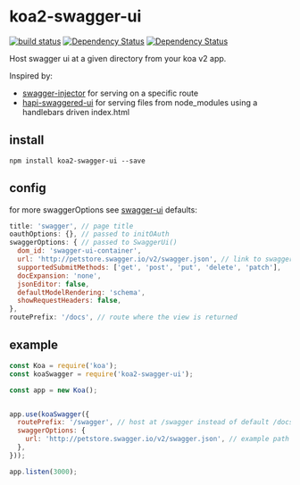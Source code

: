 # koa2-swagger-ui

[![build status][travis-img]][travis-url]
[![Dependency Status][david-img]][david-url]
[![Dependency Status][david-dev-img]][david-dev-url]

[travis-img]: https://img.shields.io/travis/scttcper/koa2-swagger-ui.svg?style=flat-square
[travis-url]: https://travis-ci.org/scttcper/koa2-swagger-ui
[david-img]: https://img.shields.io/david/dev/scttcper/koa2-swagger-ui.svg?style=flat-square
[david-url]: https://david-dm.org/scttcper/koa2-swagger-ui
[david-dev-img]: https://img.shields.io/david/scttcper/koa2-swagger-ui.svg?style=flat-square
[david-dev-url]: https://david-dm.org/scttcper/koa2-swagger-ui

Host swagger ui at a given directory from your koa v2 app.

Inspired by:
- [swagger-injector](https://github.com/johnhof/swagger-injector) for serving on a specific route
- [hapi-swaggered-ui](https://github.com/z0mt3c/hapi-swaggered-ui) for serving files from node_modules using a handlebars driven index.html

## install
```
npm install koa2-swagger-ui --save
```

## config
for more swaggerOptions see [swagger-ui](https://github.com/swagger-api/swagger-ui#swaggerui)
defaults:
```javascript
title: 'swagger', // page title
oauthOptions: {}, // passed to initOAuth
swaggerOptions: { // passed to SwaggerUi()
  dom_id: 'swagger-ui-container',
  url: 'http://petstore.swagger.io/v2/swagger.json', // link to swagger.json
  supportedSubmitMethods: ['get', 'post', 'put', 'delete', 'patch'],
  docExpansion: 'none',
  jsonEditor: false,
  defaultModelRendering: 'schema',
  showRequestHeaders: false,
},
routePrefix: '/docs', // route where the view is returned
```

## example
```javascript
const Koa = require('koa');
const koaSwagger = require('koa2-swagger-ui');

const app = new Koa();


app.use(koaSwagger({
  routePrefix: '/swagger', // host at /swagger instead of default /docs
  swaggerOptions: {
    url: 'http://petstore.swagger.io/v2/swagger.json', // example path to json
  },
}));

app.listen(3000);
```
